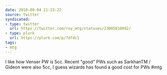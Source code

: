 ```yaml
---
date: 2010-09-04 21:23:22
source: twitter
syndicated:
- type: twitter
  url: https://twitter.com/roy_mtg/statuses/23005810092/
- type: plurk
  url: https://plurk.com/p/7dfdc1
tags:
- mtg
---
```


I like how Venser PW is 5cc. Recent "good" PWs such as SarkhanTM / Gideon were also 5cc, I guess wizards has found a good cost for PWs #mtg